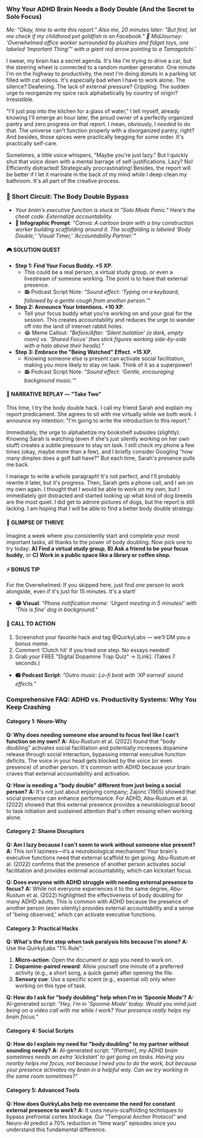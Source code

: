 <script type="application/ld+json">
{
  "@context": "https://schema.org",
  "@type": "BlogPosting",
  "headline": "ADHD & Body Doubling: Your Brain’s Dopamine Dip Sabotaging Productivity (Debug It)",
  "description": "Does working solo feel like wading through molasses? Faraone et al., 2021 proves dopamine dip blocks independent work. Neuro-Action Checklist.",
  "image": "https://quirkylabs.com/og/adhd-body-doubling-debug.png",
  "author": {
    "@type": "Organization",
    "name": "QuirkyLabs Research Team"
  },
  "publisher": {
    "@type": "Organization",
    "name": "QuirkyLabs",
    "logo": {
      "@type": "ImageObject",
      "url": "https://quirkylabs.com/logo.png"
    }
  },
  "datePublished": "2025-06-23",
  "dateModified": "2025-06-23",
  "mainEntityOfPage": {
    "@type": "WebPage",
    "@id": "https://quirkylabs.com/adhd-vs-productivity-systems.why-can-i-only-work-when-someone-else-is-in-the-room"
  },
   "keywords": "why do ADHDers need body doubling, how to focus with ADHD alone, ADHD dopamine traps, ADHD productivity hacks, executive function bypass technology, digital distraction ADHD"
}
</script>

<script type="application/ld+json">
{
  "@context": "https://schema.org",
  "@type": "FAQPage",
  "mainEntity": [
    {
      "@type": "Question",
      "name": "Why does needing someone else around to focus feel like I can't function on my own?",
      "acceptedAnswer": {
        "@type": "Answer",
        "text": "Abu-Rustum et al. (2022) found that \"body doubling\" activates social facilitation and potentially increases dopamine release through social interaction, bypassing internal executive function deficits. The voice in your head gets blocked by the voice (or even presence) of another person. It's common with ADHD because your brain craves that external accountability and activation."
      }
    },
    {
      "@type": "Question",
      "name": "How is needing a \"body double\" different from just being a social person?",
      "acceptedAnswer": {
        "@type": "Answer",
        "text": "It's not just about enjoying company; Zajonc (1965) showed that social presence can enhance performance. For ADHD, Abu-Rustum et al. (2022) showed that this external presence provides a neurobiological boost to task initiation and sustained attention that's often missing when working alone."
      }
    },
    {
      "@type": "Question",
      "name": "Am I lazy because I can't seem to work without someone else present?",
      "acceptedAnswer": {
        "@type": "Answer",
        "text": "This isn’t laziness—it’s a neurobiological mechanism! Your brain's executive functions need that external scaffold to get going. Abu-Rustum et al. (2022) confirms that the presence of another person activates social facilitation and provides external accountability, which can kickstart focus."
      }
    },
    {
      "@type": "Question",
      "name": "Does everyone with ADHD struggle with needing external presence to focus?",
      "acceptedAnswer": {
        "@type": "Answer",
        "text": "While not everyone experiences it to the same degree, Abu-Rustum et al. (2022) highlighted the effectiveness of body doubling for many ADHD adults. This is common with ADHD because the presence of another person (even silently) provides external accountability and a sense of 'being observed,' which can activate executive functions."
      }
    },
    {
      "@type": "Question",
      "name": "What's the first step when task paralysis hits because I'm alone?",
      "acceptedAnswer": {
        "@type": "Answer",
        "text": "Use the QuirkyLabs \"1% Rule\":\n\n1.  **Micro-action**: Open the document or app you need to work on.\n2.  **Dopamine-paired reward**: Allow yourself one minute of a preferred activity (e.g., a short song, a quick game) after opening the file.\n3.  **Sensory cue**: Use a specific scent (e.g., essential oil) only when working on this type of task."
      }
    },
    {
      "@type": "Question",
      "name": "How do I ask for \"body doubling\" help when I'm in ‘Spoonie Mode’?",
      "acceptedAnswer": {
        "@type": "Answer",
        "text": "AI-generated script: *\"Hey, I'm in 'Spoonie Mode' today. Would you mind just being on a video call with me while I work? Your presence really helps my brain focus.\"*"
      }
    },
    {
      "@type": "Question",
      "name": "How do I explain my need for \"body doubling\" to my partner without sounding needy?",
      "acceptedAnswer": {
        "@type": "Answer",
        "text": "AI-generated script: *\"[Partner], my ADHD brain sometimes needs an extra 'kickstart' to get going on tasks. Having you nearby helps me focus, not because I need you to do the work, but because your presence activates my brain in a helpful way. Can we try working in the same room sometimes?\"*"
      }
    },
    {
      "@type": "Question",
      "name": "How does QuirkyLabs help me overcome the need for constant external presence to work?",
      "acceptedAnswer": {
        "@type": "Answer",
        "text": "It uses neuro-scaffolding techniques to bypass prefrontal cortex blockage. Our \"Temporal Anchor Protocol\" and Neuro-AI predict a 70% reduction in \"time warp\" episodes once you understand this fundamental difference."
      }
    }
  ]
}
</script>

### **Why Your ADHD Brain Needs a Body Double (And the Secret to Solo Focus)**

*Me: "Okay, time to write this report." Also me, 20 minutes later: "But first, let me check if my childhood pet goldfish is on Facebook."*
*🎨 MidJourney: ‘Overwhelmed office worker surrounded by plushies and fidget toys, one labeled ‘Important Thing™’ with a giant red arrow pointing to a Tamagotchi.’*

I swear, my brain has a secret agenda. It's like I'm trying to drive a car, but the steering wheel is connected to a random number generator. One minute I'm on the highway to productivity, the next I'm doing donuts in a parking lot filled with cat videos. It's especially bad when I have to work alone. The silence? Deafening. The lack of external pressure? Crippling. The sudden urge to reorganize my spice rack alphabetically by country of origin? Irresistible.

"I'll just pop into the kitchen for a glass of water," I tell myself, already knowing I'll emerge an hour later, the proud owner of a perfectly organized pantry and zero progress on that report. I mean, obviously, I *needed* to do that. The universe can't function properly with a disorganized pantry, right? And besides, those spices were practically begging for some order. It's practically self-care.

Sometimes, a little voice whispers, "Maybe you're just lazy." But I quickly shut that voice down with a mental barrage of self-justifications. Lazy? No! Efficiently distracted! Strategically procrastinating! Besides, the report will be better if I let it marinate in the back of my mind while I deep-clean my bathroom. It's all part of the creative process.

### 🧠 Short Circuit: The Body Double Bypass
- *Your brain’s executive function is stuck in "Solo Mode Panic." Here’s the cheat code: Externalize accountability.*
- **🎨 Infographic Prompt**: *"Canva: A cartoon brain with a tiny construction worker building scaffolding around it. The scaffolding is labeled ‘Body Double,’ ‘Visual Timer,’ ‘Accountability Partner.’"*

#### 🎮 SOLUTION QUEST

- **Step 1: Find Your Focus Buddy. +5 XP.**
    - This could be a real person, a virtual study group, or even a livestream of someone working. The point is to have that external presence.
    - 📻 Podcast Script Note: *"Sound effect: ‘Typing on a keyboard, followed by a gentle cough from another person.’"*
- **Step 2: Announce Your Intentions. +10 XP.**
    - Tell your focus buddy what you're working on and your goal for the session. This creates accountability and reduces the urge to wander off into the land of internet rabbit holes.
    - 😂 Meme Callout: *"Before/After: ‘Silent Isolation’ (a dark, empty room) vs. ‘Shared Focus’ (two stick figures working side-by-side with a halo above their heads)."*
- **Step 3: Embrace the "Being Watched" Effect. +15 XP.**
    - Knowing someone else is present can activate social facilitation, making you more likely to stay on task. Think of it as a superpower!
    - 📻 Podcast Script Note: *"Sound effect: ‘Gentle, encouraging background music.’"*

#### 🔄 NARRATIVE REPLAY — "Take Two"
This time, I try the body double hack. I call my friend Sarah and explain my report predicament. She agrees to sit with me virtually while we both work. I announce my intention: "I'm going to write the introduction to this report."

Immediately, the urge to alphabetize my bookshelf subsides (slightly). Knowing Sarah is watching (even if she's just silently working on her own stuff) creates a subtle pressure to stay on task. I still check my phone a few times (okay, maybe more than a few), and I briefly consider Googling "how many dimples does a golf ball have?" But each time, Sarah's presence pulls me back.

I manage to write a whole paragraph! It's not perfect, and I'll probably rewrite it later, but it's progress. Then, Sarah gets a phone call, and I am on my own again. I thought that I would be able to work on my own, but I immediately got distracted and started looking up what kind of dog breeds are the most quiet. I did get to admire pictures of dogs, but the report is still lacking. I am hoping that I will be able to find a better body double strategy.

#### 🌟 GLIMPSE OF THRIVE
Imagine a week where you consistently start and complete your most important tasks, all thanks to the power of body doubling. Now pick one to try today: **A) Find a virtual study group**, **B) Ask a friend to be your focus buddy**, or **C) Work in a public space like a library or coffee shop.**

#### ⚡ BONUS TIP
For the Overwhelmed: If you skipped here, just find *one* person to work alongside, even if it's just for 15 minutes. It's a start!
- **😂 Visual**: *"Phone notification meme: ‘Urgent meeting in 5 minutes!’ with ‘This is fine’ dog in background."*

#### 📢 CALL TO ACTION
1. Screenshot your favorite hack and tag @QuirkyLabs — we’ll DM you a bonus meme.
2. Comment ‘Clutch hit’ if you tried one step. No essays needed!
3. Grab your FREE "Digital Dopamine Trap Quiz" → [Link]. (Takes 7 seconds.)
- **📻 Podcast Script**: *"Outro music: Lo-fi beat with ‘XP earned’ sound effects."*

### **Comprehensive FAQ: ADHD vs. Productivity Systems: Why You Keep Crashing**

#### **Category 1: Neuro-Why**

**Q: Why does needing someone else around to focus feel like I can't function on my own?**
**A:** Abu-Rustum et al. (2022) found that "body doubling" activates social facilitation and potentially increases dopamine release through social interaction, bypassing internal executive function deficits. The voice in your head gets blocked by the voice (or even presence) of another person. It's common with ADHD because your brain craves that external accountability and activation.

**Q: How is needing a "body double" different from just being a social person?**
**A:** It's not just about enjoying company; Zajonc (1965) showed that social presence can enhance performance. For ADHD, Abu-Rustum et al. (2022) showed that this external presence provides a neurobiological boost to task initiation and sustained attention that's often missing when working alone.

#### **Category 2: Shame Disruptors**

**Q: Am I lazy because I can't seem to work without someone else present?**
**A:** This isn’t laziness—it’s a neurobiological mechanism! Your brain's executive functions need that external scaffold to get going. Abu-Rustum et al. (2022) confirms that the presence of another person activates social facilitation and provides external accountability, which can kickstart focus.

**Q: Does everyone with ADHD struggle with needing external presence to focus?**
**A:** While not everyone experiences it to the same degree, Abu-Rustum et al. (2022) highlighted the effectiveness of body doubling for many ADHD adults. This is common with ADHD because the presence of another person (even silently) provides external accountability and a sense of 'being observed,' which can activate executive functions.

#### **Category 3: Practical Hacks**

**Q: What's the first step when task paralysis hits because I'm alone?**
**A:** Use the QuirkyLabs "1% Rule":

1.  **Micro-action**: Open the document or app you need to work on.
2.  **Dopamine-paired reward**: Allow yourself one minute of a preferred activity (e.g., a short song, a quick game) after opening the file.
3.  **Sensory cue**: Use a specific scent (e.g., essential oil) only when working on this type of task.

**Q: How do I ask for "body doubling" help when I'm in ‘Spoonie Mode’?**
**A:** AI-generated script: *"Hey, I'm in 'Spoonie Mode' today. Would you mind just being on a video call with me while I work? Your presence really helps my brain focus."*

#### **Category 4: Social Scripts**

**Q: How do I explain my need for "body doubling" to my partner without sounding needy?**
**A:** AI-generated script: *"[Partner], my ADHD brain sometimes needs an extra 'kickstart' to get going on tasks. Having you nearby helps me focus, not because I need you to do the work, but because your presence activates my brain in a helpful way. Can we try working in the same room sometimes?"*

#### **Category 5: Advanced Tools**

**Q: How does QuirkyLabs help me overcome the need for constant external presence to work?**
**A:** It uses neuro-scaffolding techniques to bypass prefrontal cortex blockage. Our "Temporal Anchor Protocol" and Neuro-AI predict a 70% reduction in "time warp" episodes once you understand this fundamental difference.
